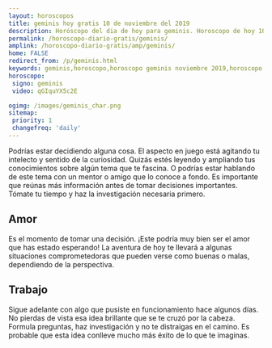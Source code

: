 ```yaml
---
layout: horoscopos
title: geminis hoy gratis 10 de noviembre del 2019 
description: Horóscopo del dia de hoy para geminis. Horoscopo de hoy 10 de noviembre del 2019. Las predicciones de amor, trabajo, vida personal gratis.
permalink: /horoscopo-diario-gratis/geminis/
amplink: /horoscopo-diario-gratis/amp/geminis/
home: FALSE
redirect_from: /p/geminis.html
keywords: geminis,horoscopo,horoscopo geminis noviembre 2019,horoscopo geminis hoy,tarot geminis noviembre 2019,horoscopo geminis,tarot geminis hoy,horoscopo de hoy,horoscopo diario,tarot del amor,horoscopo de hoy geminis,horoscopo diario del tarot, Horoscopo de hoy geminis 10 de noviembre del 2019,horóscopo del día,signos zodiacales 2019, el horoscopo de hoy
horoscopo:
 signo: geminis
 video: qGIquYX5c2E

ogimg: /images/geminis_char.png
sitemap:
 priority: 1
 changefreq: 'daily'
---
```



Podrías estar decidiendo alguna cosa. El aspecto en juego está agitando tu intelecto y sentido de la curiosidad. Quizás estés leyendo y ampliando tus conocimientos sobre algún tema que te fascina. O podrías estar hablando de este tema con un mentor o amigo que lo conoce a fondo. Es importante que reúnas más información antes de tomar decisiones importantes. Tómate tu tiempo y haz la investigación necesaria primero.

## Amor

Es el momento de tomar una decisión.  ¡Este podría muy bien ser el amor que has estado esperando! La aventura de hoy te llevará a algunas situaciones comprometedoras que pueden verse como buenas o malas, dependiendo de la perspectiva.

## Trabajo

Sigue adelante con algo que pusiste en funcionamiento hace algunos días. No pierdas de vista esa idea brillante que se te cruzó por la cabeza. Formula preguntas, haz investigación y no te distraigas en el camino. Es probable que esta idea conlleve mucho más éxito de lo que te imaginas.
